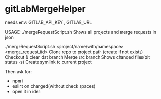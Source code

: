 # gitLabMergeHelper

needs env: 
GITLAB_API_KEY , GITLAB_URL

USAGE:
./mergeRequestScript.sh
Shows all projects and merge requests in json

./mergeRequestScript.sh <project/name/with/namespace> <merge_request_iid>
Clone repo to project path (create if not exists)
Checkout & clean dst branch
Merge src branch
Shows changed files(git status -s)
Create symlink to current project

Then ask for: 
- npm i
- eslint on changed(without check spaces)
- open it in idea
